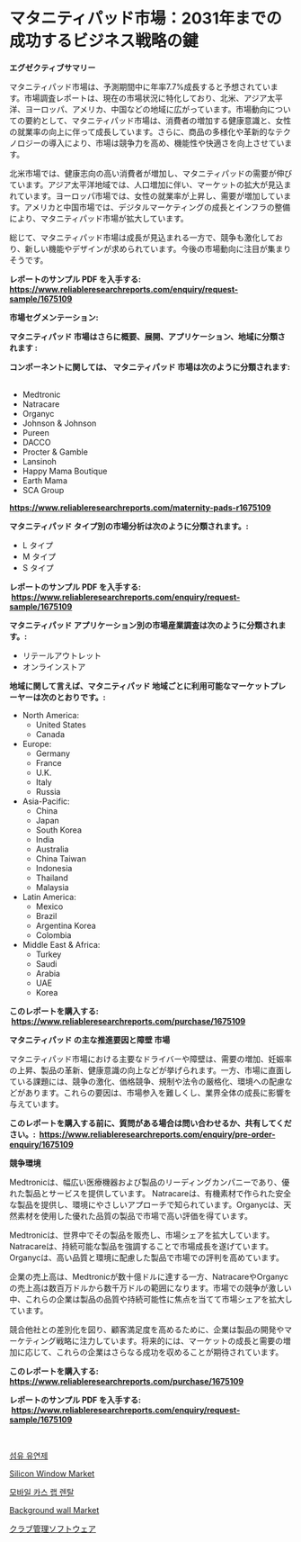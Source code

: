 <p><h1>マタニティパッド市場：2031年までの成功するビジネス戦略の鍵</h1></p><p><strong>エグゼクティブサマリー</strong></p>
<p><p>マタニティパッド市場は、予測期間中に年率7.7%成長すると予想されています。市場調査レポートは、現在の市場状況に特化しており、北米、アジア太平洋、ヨーロッパ、アメリカ、中国などの地域に広がっています。市場動向についての要約として、マタニティパッド市場は、消費者の増加する健康意識と、女性の就業率の向上に伴って成長しています。さらに、商品の多様化や革新的なテクノロジーの導入により、市場は競争力を高め、機能性や快適さを向上させています。</p><p>北米市場では、健康志向の高い消費者が増加し、マタニティパッドの需要が伸びています。アジア太平洋地域では、人口増加に伴い、マーケットの拡大が見込まれています。ヨーロッパ市場では、女性の就業率が上昇し、需要が増加しています。アメリカと中国市場では、デジタルマーケティングの成長とインフラの整備により、マタニティパッド市場が拡大しています。</p><p>総じて、マタニティパッド市場は成長が見込まれる一方で、競争も激化しており、新しい機能やデザインが求められています。今後の市場動向に注目が集まりそうです。</p></p>
<p><strong>レポートのサンプル PDF を入手する: <a href="https://www.reliableresearchreports.com/enquiry/request-sample/1675109">https://www.reliableresearchreports.com/enquiry/request-sample/1675109</a></strong></p>
<p><strong>市場セグメンテーション:</strong></p>
<p><strong> マタニティパッド 市場はさらに概要、展開、アプリケーション、地域に分類されます :</strong></p>
<p><strong>コンポーネントに関しては、 マタニティパッド 市場は次のように分類されます: &nbsp;</strong></p>
<p><ul><li>Medtronic</li><li>Natracare</li><li>Organyc</li><li>Johnson & Johnson</li><li>Pureen</li><li>DACCO</li><li>Procter & Gamble</li><li>Lansinoh</li><li>Happy Mama Boutique</li><li>Earth Mama</li><li>SCA Group</li></ul></p>
<p><strong><a href="https://www.reliableresearchreports.com/maternity-pads-r1675109">https://www.reliableresearchreports.com/maternity-pads-r1675109</a></strong></p>
<p><strong> マタニティパッド タイプ別の市場分析は次のように分類されます。:</strong></p>
<p><ul><li>L タイプ</li><li>M タイプ</li><li>S タイプ</li></ul></p>
<p><strong>レポートのサンプル PDF を入手する: &nbsp;<a href="https://www.reliableresearchreports.com/enquiry/request-sample/1675109">https://www.reliableresearchreports.com/enquiry/request-sample/1675109</a></strong></p>
<p><strong> マタニティパッド アプリケーション別の市場産業調査は次のように分類されます。:</strong></p>
<p><ul><li>リテールアウトレット</li><li>オンラインストア</li></ul></p>
<p><strong>地域に関して言えば、マタニティパッド 地域ごとに利用可能なマーケットプレーヤーは次のとおりです。:</strong></p>
<p><ul>
    <li>
        North America:
        <ul>
            <li>United States</li>
            <li>Canada</li>
        </ul>
    </li>
    <li>
        Europe:
        <ul>
            <li>Germany</li>
            <li>France</li>
            <li>U.K.</li>
            <li>Italy</li>
            <li>Russia</li>
        </ul>
    </li>
    <li>
        Asia-Pacific:
        <ul>
            <li>China</li>
            <li>Japan</li>
            <li>South Korea</li>
            <li>India</li>
            <li>Australia</li>
            <li>China Taiwan</li>
            <li>Indonesia</li>
            <li>Thailand</li>
            <li>Malaysia</li>
        </ul>
    </li>
    <li>
        Latin America:
        <ul>
            <li>Mexico</li>
            <li>Brazil</li>
            <li>Argentina Korea</li>
            <li>Colombia</li>
        </ul>
    </li>
    <li>
        Middle East & Africa:
        <ul>
            <li>Turkey</li>
            <li>Saudi</li>
            <li>Arabia</li>
            <li>UAE</li>
            <li>Korea</li>
        </ul>
    </li>
    </ul></p>
<p><strong>このレポートを購入する: &nbsp;<a href="https://www.reliableresearchreports.com/purchase/1675109">https://www.reliableresearchreports.com/purchase/1675109</a></strong></p>
<p><strong>マタニティパッド の主な推進要因と障壁 市場</strong></p>
<p><p>マタニティパッド市場における主要なドライバーや障壁は、需要の増加、妊娠率の上昇、製品の革新、健康意識の向上などが挙げられます。一方、市場に直面している課題には、競争の激化、価格競争、規制や法令の厳格化、環境への配慮などがあります。これらの要因は、市場参入を難しくし、業界全体の成長に影響を与えています。</p></p>
<p><strong>このレポートを購入する前に、質問がある場合は問い合わせるか、共有してください。:&nbsp; <a href="https://www.reliableresearchreports.com/enquiry/pre-order-enquiry/1675109">https://www.reliableresearchreports.com/enquiry/pre-order-enquiry/1675109</a></strong></p>
<p><strong>競争環境</strong></p>
<p><p>Medtronicは、幅広い医療機器および製品のリーディングカンパニーであり、優れた製品とサービスを提供しています。 Natracareは、有機素材で作られた安全な製品を提供し、環境にやさしいアプローチで知られています。Organycは、天然素材を使用した優れた品質の製品で市場で高い評価を得ています。</p><p>Medtronicは、世界中でその製品を販売し、市場シェアを拡大しています。Natracareは、持続可能な製品を強調することで市場成長を遂げています。Organycは、高い品質と環境に配慮した製品で市場での評判を高めています。</p><p>企業の売上高は、Medtronicが数十億ドルに達する一方、NatracareやOrganycの売上高は数百万ドルから数千万ドルの範囲になります。市場での競争が激しい中、これらの企業は製品の品質や持続可能性に焦点を当てて市場シェアを拡大しています。</p><p>競合他社との差別化を図り、顧客満足度を高めるために、企業は製品の開発やマーケティング戦略に注力しています。将来的には、マーケットの成長と需要の増加に応じて、これらの企業はさらなる成功を収めることが期待されています。</p></p>
<p><strong>このレポートを購入する: &nbsp; <a href="https://www.reliableresearchreports.com/purchase/1675109">https://www.reliableresearchreports.com/purchase/1675109</a></strong></p>
<p><strong>レポートのサンプル PDF を入手する: &nbsp;<a href="https://www.reliableresearchreports.com/enquiry/request-sample/1675109">https://www.reliableresearchreports.com/enquiry/request-sample/1675109</a></strong><strong></strong></p>
<p>&nbsp;</p>
<p><p><a href="https://medium.com/@ethanmorar2011/%EC%84%AC%EC%9C%A0-%EB%B6%80%EB%93%9C%EB%9F%AC%EC%9B%8C%EC%A7%80%EB%8A%94-%EC%8B%9C%EC%9E%A5-%EC%84%B1%EA%B3%B5%EC%A0%81%EC%9D%B8-%EB%B9%84%EC%A6%88%EB%8B%88%EC%8A%A4-%EC%A0%84%EB%9E%B5%EC%9D%98-%EC%97%B4%EC%87%A0-2031%EB%85%84%EA%B9%8C%EC%A7%80-%EC%98%88%EC%B8%A1-41f381346e80">섬유 유연제</a></p><p><a href="https://github.com/mharielmesa/Market-Research-Report-List-3/blob/main/silicon-window-market.md">Silicon Window Market</a></p><p><a href="https://medium.com/@kalimetz2023/%EB%AA%A8%EB%B0%94%EC%9D%BC-%EC%B9%B4%ED%85%8C%ED%84%B0%EC%8B%A4-%EB%A0%8C%ED%83%88-%EC%8B%9C%EC%9E%A5-%EC%9D%B8%EC%82%AC%EC%9D%B4%ED%8A%B8-%EC%8B%9C%EC%9E%A5-%EB%8F%99%ED%96%A5-%EC%84%B1%EC%9E%A5-2024%EB%85%84%EB%B6%80%ED%84%B0-2031%EB%85%84%EA%B9%8C%EC%A7%80-%EC%98%88%EC%B8%A1-a83b4d5200b2">모바일 카스 랩 렌탈</a></p><p><a href="https://issuu.com/reportprime-2/docs/background-wall-market-size-2030.pptx">Background wall Market</a></p><p><a href="https://medium.com/@izaiahbartell/%E3%82%AF%E3%83%A9%E3%83%96%E7%AE%A1%E7%90%86%E3%82%BD%E3%83%95%E3%83%88%E3%82%A6%E3%82%A7%E3%82%A2%E5%B8%82%E5%A0%B4%E3%81%AE%E8%A6%8F%E6%A8%A1%E3%81%AF-%E3%82%B0%E3%83%AD%E3%83%BC%E3%83%90%E3%83%AB%E7%94%A3%E6%A5%AD%E3%81%AE%E4%B8%AD%E3%81%A7%E6%9C%80%E3%82%82%E5%8A%B9%E6%9E%9C%E7%9A%84%E3%81%AA%E3%83%9E%E3%83%BC%E3%82%B1%E3%83%86%E3%82%A3%E3%83%B3%E3%82%B0%E3%83%81%E3%83%A3%E3%83%8D%E3%83%AB%E3%82%92%E7%A4%BA%E3%81%97%E3%81%A6%E3%81%84%E3%81%BE%E3%81%99-1e1ef85b699d">クラブ管理ソフトウェア</a></p></p>